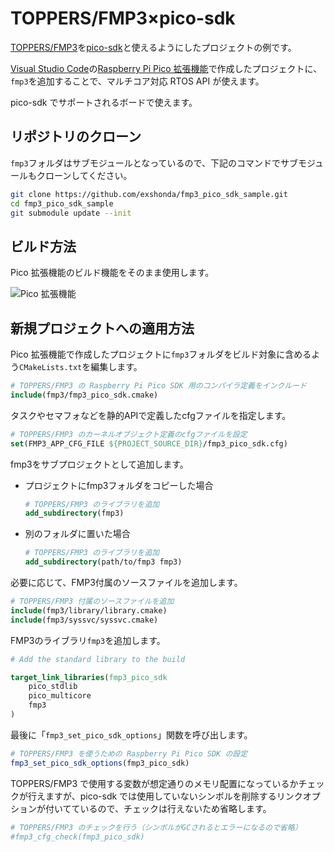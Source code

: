 
# TOPPERS/FMP3×pico-sdk

[TOPPERS/FMP3](https://github.com/toppers/fmp3_raspberrypi_pico)を[pico-sdk](https://github.com/raspberrypi/pico-sdk)と使えるようにしたプロジェクトの例です。

[Visual Studio Code](https://code.visualstudio.com/)の[Raspberry Pi Pico 拡張機能](https://github.com/raspberrypi/pico-vscode)で作成したプロジェクトに、`fmp3`を追加することで、マルチコア対応 RTOS API が使えます。

pico-sdk でサポートされるボードで使えます。

## リポジトリのクローン

`fmp3`フォルダはサブモジュールとなっているので、下記のコマンドでサブモジュールもクローンしてください。

```bash
git clone https://github.com/exshonda/fmp3_pico_sdk_sample.git
cd fmp3_pico_sdk_sample
git submodule update --init
```

## ビルド方法

Pico 拡張機能のビルド機能をそのまま使用します。

![Pico 拡張機能](images/pico_extention_compile.png)

## 新規プロジェクトへの適用方法

Pico 拡張機能で作成したプロジェクトに`fmp3`フォルダをビルド対象に含めるよう`CMakeLists.txt`を編集します。

```cmake
# TOPPERS/FMP3 の Raspberry Pi Pico SDK 用のコンパイラ定義をインクルード
include(fmp3/fmp3_pico_sdk.cmake)
```

タスクやセマフォなどを静的APIで定義したcfgファイルを指定します。

```cmake
# TOPPERS/FMP3 のカーネルオブジェクト定義のcfgファイルを設定
set(FMP3_APP_CFG_FILE ${PROJECT_SOURCE_DIR}/fmp3_pico_sdk.cfg)
```

fmp3をサブプロジェクトとして追加します。

- プロジェクトにfmp3フォルダをコピーした場合

    ```cmake
    # TOPPERS/FMP3 のライブラリを追加
    add_subdirectory(fmp3)
    ```

- 別のフォルダに置いた場合

    ```cmake
    # TOPPERS/FMP3 のライブラリを追加
    add_subdirectory(path/to/fmp3 fmp3)
    ```

必要に応じて、FMP3付属のソースファイルを追加します。

```cmake
# TOPPERS/FMP3 付属のソースファイルを追加
include(fmp3/library/library.cmake)
include(fmp3/syssvc/syssvc.cmake)
```

FMP3のライブラリ`fmp3`を追加します。

```cmake
# Add the standard library to the build

target_link_libraries(fmp3_pico_sdk
    pico_stdlib
    pico_multicore
    fmp3
)
```

最後に「`fmp3_set_pico_sdk_options`」関数を呼び出します。

```cmake
# TOPPERS/FMP3 を使うための Raspberry Pi Pico SDK の設定
fmp3_set_pico_sdk_options(fmp3_pico_sdk)
```

TOPPERS/FMP3 で使用する変数が想定通りのメモリ配置になっているかチェックが行えますが、pico-sdk では使用していないシンボルを削除するリンクオプションが付いてているので、チェックは行えないため省略します。

```cmake
# TOPPERS/FMP3 のチェックを行う（シンボルがGCされるとエラーになるので省略）
#fmp3_cfg_check(fmp3_pico_sdk)
```
